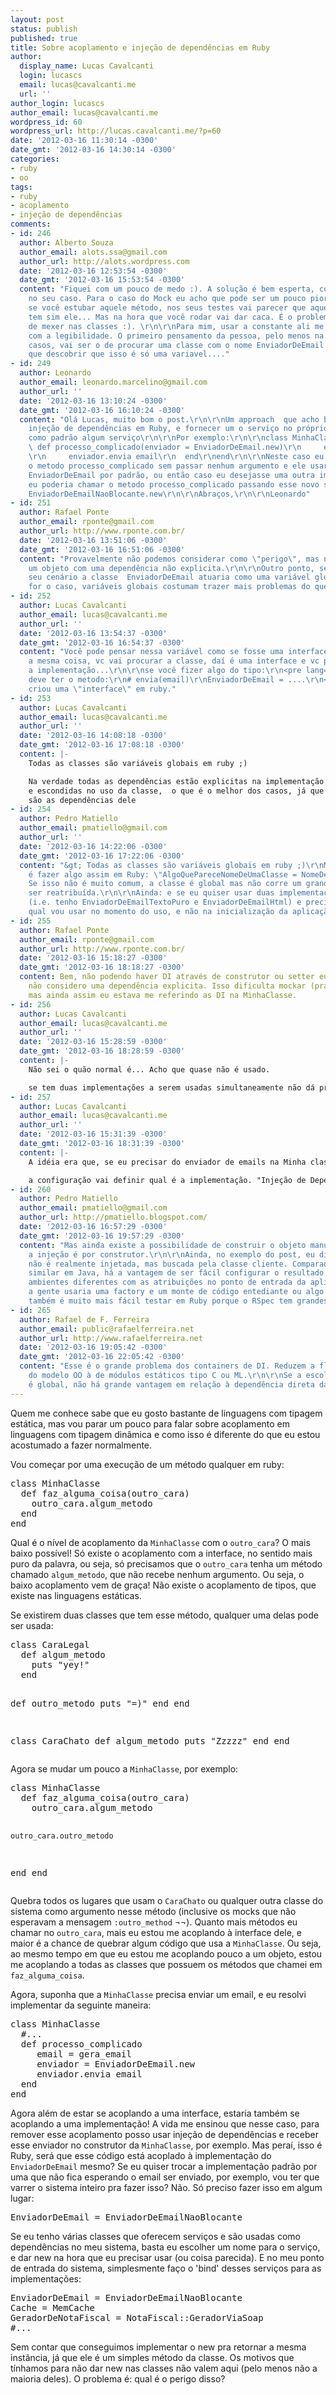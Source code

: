 ```yaml
---
layout: post
status: publish
published: true
title: Sobre acoplamento e injeção de dependências em Ruby
author:
  display_name: Lucas Cavalcanti
  login: lucascs
  email: lucas@cavalcanti.me
  url: ''
author_login: lucascs
author_email: lucas@cavalcanti.me
wordpress_id: 60
wordpress_url: http://lucas.cavalcanti.me/?p=60
date: '2012-03-16 11:30:14 -0300'
date_gmt: '2012-03-16 14:30:14 -0300'
categories:
- ruby
- oo
tags:
- ruby
- acoplamento
- injeção de dependências
comments:
- id: 246
  author: Alberto Souza
  author_email: alots.ssa@gmail.com
  author_url: http://alots.wordpress.com
  date: '2012-03-16 12:53:54 -0300'
  date_gmt: '2012-03-16 15:53:54 -0300'
  content: "Fiquei com um pouco de medo :). A solução é bem esperta, como é de praxe
    no seu caso. Para o caso do Mock eu acho que pode ser um pouco pior. Acho que
    se você estubar aquele método, nos seus testes vai parecer que aquela instancia
    tem sim ele... Mas na hora que você rodar vai dar caca. É o problema da alta flexibilidade
    de mexer nas classes :). \r\n\r\nPara mim, usar a constante ali me deixa preocupado
    com a legibilidade. O primeiro pensamento da pessoa, pelo menos na maioria dos
    casos, vai ser o de procurar uma classe com o nome EnviadorDeEmail e ela vai ter
    que descobrir que isso é só uma variavel...."
- id: 249
  author: Leonardo
  author_email: leonardo.marcelino@gmail.com
  author_url: ''
  date: '2012-03-16 13:10:24 -0300'
  date_gmt: '2012-03-16 16:10:24 -0300'
  content: "Olá Lucas, muito bom o post.\r\n\r\nUm approach  que acho bacana sobre
    injeção de dependências em Ruby, e fornecer um o serviço no próprio método e deixar
    como padrão algum serviço\r\n\r\nPor exemplo:\r\n\r\nclass MinhaClasse\r\n  #...\r\n
    \ def processo_complicado(enviador = EnviadorDeEmail.new)\r\n     email = gera_email
    \r\n     enviador.envia email\r\n  end\r\nend\r\n\r\nNeste caso eu poderia chamar
    o metodo processo_complicado sem passar nenhum argumento e ele usaria o serviço
    EnviadorDeEmail por padrão, ou então caso eu desejasse uma outra implementação
    eu poderia chamar o metodo processo_complicado passando esse novo serviço:\r\n\r\nprocesso_complicado
    EnviadorDeEmailNaoBlocante.new\r\n\r\nAbraços,\r\n\r\nLeonardo"
- id: 251
  author: Rafael Ponte
  author_email: rponte@gmail.com
  author_url: http://www.rponte.com.br/
  date: '2012-03-16 13:51:06 -0300'
  date_gmt: '2012-03-16 16:51:06 -0300'
  content: "Provavelmente não podemos considerar como \"perigo\", mas no final temos
    um objeto com uma dependência não explicita.\r\n\r\nOutro ponto, será que neste
    seu cenário a classe  EnviadorDeEmail atuaria como uma variável global, não? Se
    for o caso, variáveis globais costumam trazer mais problemas do que gostaríamos."
- id: 252
  author: Lucas Cavalcanti
  author_email: lucas@cavalcanti.me
  author_url: ''
  date: '2012-03-16 13:54:37 -0300'
  date_gmt: '2012-03-16 16:54:37 -0300'
  content: "Você pode pensar nessa variável como se fosse uma interface do java. Acontece
    a mesma coisa, vc vai procurar a classe, daí é uma interface e vc precisa procurar
    a implementação...\r\n\r\nse você fizer algo do tipo:\r\n<pre lang=\"ruby\">\r\n#
    deve ter o metodo:\r\n# envia(email)\r\nEnviadorDeEmail = ....\r\n</pre>\r\nvc
    criou uma \"interface\" em ruby."
- id: 253
  author: Lucas Cavalcanti
  author_email: lucas@cavalcanti.me
  author_url: ''
  date: '2012-03-16 14:08:18 -0300'
  date_gmt: '2012-03-16 17:08:18 -0300'
  content: |-
    Todas as classes são variáveis globais em ruby ;)

    Na verdade todas as dependências estão explicitas na implementação (vc quem declarou com os news quais são elas),
    e escondidas no uso da classe,  o que é o melhor dos casos, já que quem usa o EnviadorDeEmail não precisa saber quais
    são as dependências dele
- id: 254
  author: Pedro Matiello
  author_email: pmatiello@gmail.com
  author_url: ''
  date: '2012-03-16 14:22:06 -0300'
  date_gmt: '2012-03-16 17:22:06 -0300'
  content: "&gt; Todas as classes são variáveis globais em ruby ;)\r\nMas quão normal
    é fazer algo assim em Ruby: \"AlgoQuePareceNomeDeUmaClasse = NomeDeUmaClasseDeVerdade\"?
    Se isso não é muito comum, a classe é global mas não corre um grande risco de
    ser reatribuída.\r\n\r\nAinda: e se eu quiser usar duas implementações diferentes
    (i.e. tenho EnviadorDeEmailTextoPuro e EnviadorDeEmailHtml) e preciso escolher
    qual vou usar no momento do uso, e não na inicialização da aplicação?"
- id: 255
  author: Rafael Ponte
  author_email: rponte@gmail.com
  author_url: http://www.rponte.com.br/
  date: '2012-03-16 15:18:27 -0300'
  date_gmt: '2012-03-16 18:18:27 -0300'
  content: Bem, não podendo haver DI através de construtor ou setter eu normalmente
    não considero uma dependência explicita. Isso dificulta mockar (pra ruby nem tanto),
    mas ainda assim eu estava me referindo as DI na MinhaClasse.
- id: 256
  author: Lucas Cavalcanti
  author_email: lucas@cavalcanti.me
  author_url: ''
  date: '2012-03-16 15:28:59 -0300'
  date_gmt: '2012-03-16 18:28:59 -0300'
  content: |-
    Não sei o quão normal é... Acho que quase não é usado.

    se tem duas implementações a serem usadas simultaneamente não dá pra usar isso... mas em java com container de DI tb não funciona ;)
- id: 257
  author: Lucas Cavalcanti
  author_email: lucas@cavalcanti.me
  author_url: ''
  date: '2012-03-16 15:31:39 -0300'
  date_gmt: '2012-03-16 18:31:39 -0300'
  content: |-
    A idéia era que, se eu precisar do enviador de emails na Minha classe eu simplesmente faço um EnviadorDeEmail.new... é explicita ;)

    a configuração vai definir qual é a implementação. "Injeção de Dependência" via sobrescrita de "constante" de tipo ;)
- id: 260
  author: Pedro Matiello
  author_email: pmatiello@gmail.com
  author_url: http://pmatiello.blogspot.com/
  date: '2012-03-16 16:57:29 -0300'
  date_gmt: '2012-03-16 19:57:29 -0300'
  content: "Mas ainda existe a possibilidade de construir o objeto manualmente se
    a injeção é por construtor.\r\n\r\nAinda, no exemplo do post, eu diria que a dependência
    não é realmente injetada, mas buscada pela classe cliente. Comparado com o código
    similar em Java, há a vantagem de ser fácil configurar o resultado da busca para
    ambientes diferentes com as atribuições no ponto de entrada da aplicação (em Java
    a gente usaria uma factory e um monte de código entediante ou algo do tipo). E
    também é muito mais fácil testar em Ruby porque o RSpec tem grandes poderes."
- id: 265
  author: Rafael de F. Ferreira
  author_email: public@rafaelferreira.net
  author_url: http://www.rafaelferreira.net
  date: '2012-03-16 19:05:42 -0300'
  date_gmt: '2012-03-16 22:05:42 -0300'
  content: "Esse é o grande problema dos containers de DI. Reduzem a flexibilidade
    do modelo OO à de módulos estáticos tipo C ou ML.\r\n\r\nSe a escolha da dependência
    é global, não há grande vantagem em relação à dependência direta da implementação."
---
```

<p>Quem me conhece sabe que eu gosto bastante de linguagens com tipagem estática, mas vou parar um pouco para falar sobre acoplamento em linguagens com tipagem dinâmica e como isso é diferente do que eu estou acostumado a fazer normalmente.</p>
<p>Vou começar por uma execução de um método qualquer em ruby:</p>
<pre lang="ruby">
class MinhaClasse
  def faz_alguma_coisa(outro_cara)
    outro_cara.algum_metodo
  end
end
</pre>
<p>Qual é o nível de acoplamento da <code>MinhaClasse</code> com o <code>outro_cara</code>? O mais baixo possível! Só existe o acoplamento com a interface, no sentido mais puro da palavra, ou seja, só precisamos que o <code>outro_cara</code> tenha um método chamado <code>algum_metodo</code>, que não recebe nenhum argumento. Ou seja, o baixo acoplamento vem de graça! Não existe o acoplamento de tipos, que existe nas linguagens estáticas.</p>
<p>Se existirem duas classes que tem esse método, qualquer uma delas pode ser usada:</p>
<pre lang="ruby">
class CaraLegal
  def algum_metodo
    puts "yey!"
  end

  def outro_metodo
    puts "=)"
  end
end

class CaraChato
  def algum_metodo
    puts "Zzzzz"
  end
end
</pre>
<p>Agora se mudar um pouco a <code>MinhaClasse</code>, por exemplo:</p>
<pre lang="ruby">
class MinhaClasse
  def faz_alguma_coisa(outro_cara)
    outro_cara.algum_metodo

    outro_cara.outro_metodo
  end
end
</pre>
<p>Quebra todos os lugares que usam o <code>CaraChato</code> ou qualquer outra classe do sistema como argumento nesse método (inclusive os mocks que não esperavam a mensagem <code>:&zwj;outro_method</code> ¬¬). Quanto mais métodos eu chamar no <code>outro_cara</code>, mais eu estou me acoplando à interface dele, e maior é a chance de quebrar algum código que usa a <code>MinhaClasse</code>. Ou seja, ao mesmo tempo em que eu estou me acoplando pouco a um objeto, estou me acoplando a todas as classes que possuem os métodos que chamei em <code>faz_alguma_coisa</code>.</p>
<p>Agora, suponha que a <code>MinhaClasse</code> precisa enviar um email, e eu resolvi implementar da seguinte maneira:</p>
<pre lang="ruby">
class MinhaClasse
  #...
  def processo_complicado
     email = gera_email 
     enviador = EnviadorDeEmail.new
     enviador.envia email
  end
end
</pre>
<p>Agora além de estar se acoplando a uma interface, estaria também se acoplando a uma implementação! A vida me ensinou que nesse caso, para remover esse acoplamento posso usar injeção de dependências e receber esse enviador no construtor da <code>MinhaClasse</code>, por exemplo. Mas peraí, isso é Ruby, será que esse código está acoplado à implementação do <code>EnviadorDeEmail</code> mesmo? Se eu quiser trocar a implementação padrão por uma que não fica esperando o email ser enviado, por exemplo, vou ter que varrer o sistema inteiro pra fazer isso? Não. Só preciso fazer isso em algum lugar:</p>
<pre lang="ruby">
EnviadorDeEmail = EnviadorDeEmailNaoBlocante
</pre>
<p>Se eu tenho várias classes que oferecem serviços e são usadas como dependências no meu sistema, basta eu escolher um nome para o serviço, e dar new na hora que eu precisar usar (ou coisa parecida). E no meu ponto de entrada do sistema, simplesmente faço o 'bind' desses serviços para as implementações:</p>
<pre lang="ruby">
EnviadorDeEmail = EnviadorDeEmailNaoBlocante
Cache = MemCache
GeradorDeNotaFiscal = NotaFiscal::GeradorViaSoap
#...
</pre>
<p>Sem contar que conseguimos implementar o new pra retornar a mesma instância, já que ele é um simples método da classe. Os motivos que tínhamos para não dar new nas classes não valem aqui (pelo menos não a maioria deles). O problema é: qual é o perigo disso?</p>
